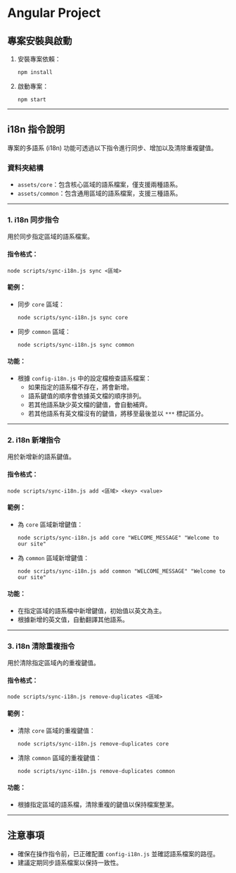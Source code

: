 # Angular Project

## 專案安裝與啟動

1. 安裝專案依賴：
   ```
   npm install
   ```

2. 啟動專案：
   ```
   npm start
   ```

--------------------------------

## i18n 指令說明

專案的多語系 (i18n) 功能可透過以下指令進行同步、增加以及清除重複鍵值。

### 資料夾結構
- `assets/core`：包含核心區域的語系檔案，僅支援兩種語系。
- `assets/common`：包含通用區域的語系檔案，支援三種語系。

--------------------------------

### 1. **i18n 同步指令**

用於同步指定區域的語系檔案。

#### 指令格式：
```
node scripts/sync-i18n.js sync <區域>
```

#### 範例：
- 同步 `core` 區域：
  ```
  node scripts/sync-i18n.js sync core
  ```
- 同步 `common` 區域：
  ```
  node scripts/sync-i18n.js sync common
  ```

#### 功能：
- 根據 `config-i18n.js` 中的設定檔檢查語系檔案：
  - 如果指定的語系檔不存在，將會新增。
  - 語系鍵值的順序會依據英文檔的順序排列。
  - 若其他語系缺少英文檔的鍵值，會自動補齊。
  - 若其他語系有英文檔沒有的鍵值，將移至最後並以 `***` 標記區分。

--------------------------------

### 2. **i18n 新增指令**

用於新增新的語系鍵值。

#### 指令格式：
```
node scripts/sync-i18n.js add <區域> <key> <value>
```

#### 範例：
- 為 `core` 區域新增鍵值：
  ```
  node scripts/sync-i18n.js add core "WELCOME_MESSAGE" "Welcome to our site"
  ```
- 為 `common` 區域新增鍵值：
  ```
  node scripts/sync-i18n.js add common "WELCOME_MESSAGE" "Welcome to our site"
  ```

#### 功能：
- 在指定區域的語系檔中新增鍵值，初始值以英文為主。
- 根據新增的英文值，自動翻譯其他語系。

--------------------------------

### 3. **i18n 清除重複指令**

用於清除指定區域內的重複鍵值。

#### 指令格式：
```
node scripts/sync-i18n.js remove-duplicates <區域>
```

#### 範例：
- 清除 `core` 區域的重複鍵值：
  ```
  node scripts/sync-i18n.js remove-duplicates core
  ```
- 清除 `common` 區域的重複鍵值：
  ```
  node scripts/sync-i18n.js remove-duplicates common
  ```

#### 功能：
- 根據指定區域的語系檔，清除重複的鍵值以保持檔案整潔。

--------------------------------

## 注意事項

- 確保在操作指令前，已正確配置 `config-i18n.js` 並確認語系檔案的路徑。
- 建議定期同步語系檔案以保持一致性。

